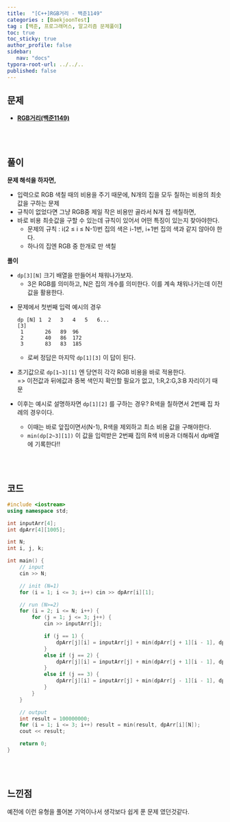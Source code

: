 ```yaml
---
title:  "[C++]RGB거리 - 백준1149"
categories : [BaekjoonTest]
tag : [백준, 프로그래머스, 알고리즘 문제풀이]
toc: true
toc_sticky: true
author_profile: false
sidebar:
   nav: "docs"
typora-root-url: ../../..
published: false
---
```




## 문제

* **[RGB거리(백준1149)](https://www.acmicpc.net/problem/1149)**

<br><br>

## 풀이

**문제 해석을 하자면,**

* 입력으로 RGB 색칠 때의 비용을 주기 때문에, N개의 집을 모두 칠하는 비용의 최솟값을 구하는 문제
* 규칙이 없었다면 그냥 RGB중 제일 작은 비용만 골라서 N개 집 색칠하면,
* 바로 비용 최솟값을 구할 수 있는데 규칙이 있어서 어떤 특징이 있는지 찾아야한다.
  * 문제의 규칙 : i(2 ≤ i ≤ N-1)번 집의 색은 i-1번, i+1번 집의 색과 같지 않아야 한다.
  * 하나의 집엔 RGB 중 한개로 만 색칠




**풀이**

- `dp[3][N]` 크기 배열을 만들어서 채워나가보자.
  - 3은 RGB를 의미하고, N은 집의 개수를 의미한다. 이를 계속 채워나가는데 이전 값을 활용한다.


* 문제에서 첫번째 입력 예시의 경우
  ```
  dp [N] 1	2	3	4	5	6...
  [3]	   
   1	   26	89	96
   2	   40	86	172
   3	   83	83	185
  ```

  * 로써 정답은 마지막 `dp[1][3]` 이 답이 된다.

* 초기값으로 `dp[1~3][1]` 엔 당연히 각각 RGB 비용을 바로 적용한다.  
  => 이전값과 뒤에값과 중복 색인지 확인할 필요가 없고, 1:R,2:G,3:B 자리이기 때문

* 이후는 예시로 설명하자면 `dp[1][2]` 를 구하는 경우? R색을 칠하면서 2번째 집 차례의 경우이다.
  * 이때는 바로 앞집이면서(N-1), R색을 제외하고 최소 비용 값을 구해야한다. 
  * `min(dp[2~3][1])` 이 값을 입력받은 2번째 집의 R색 비용과 더해줘서 dp배열에 기록한다!!




<br><br>

## 코드

```c++
#include <iostream>
using namespace std;

int inputArr[4];
int dpArr[4][1005];

int N;
int i, j, k;

int main() {
	// input
	cin >> N;

	// init (N=1)
	for (i = 1; i <= 3; i++) cin >> dpArr[i][1];

	// run (N>=2)
	for (i = 2; i <= N; i++) {
		for (j = 1; j <= 3; j++) {
			cin >> inputArr[j];

			if (j == 1) {
				dpArr[j][i] = inputArr[j] + min(dpArr[j + 1][i - 1], dpArr[j + 2][i - 1]);
			}
			else if (j == 2) {
				dpArr[j][i] = inputArr[j] + min(dpArr[j + 1][i - 1], dpArr[j - 1][i - 1]);
			}
			else if (j == 3) {
				dpArr[j][i] = inputArr[j] + min(dpArr[j - 1][i - 1], dpArr[j - 2][i - 1]);
			}
		}
	}

	// output
	int result = 100000000;
	for (i = 1; i <= 3; i++) result = min(result, dpArr[i][N]);
	cout << result;

	return 0;
}
```

<br><br>

## 느낀점

예전에 이런 유형을 풀어본 기억이나서 생각보다 쉽게 푼 문제 였던것같다.
